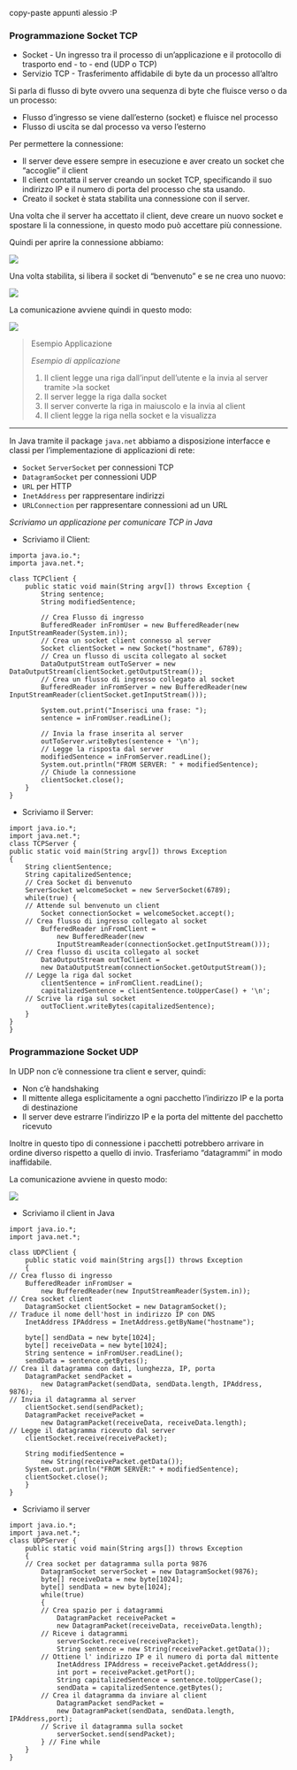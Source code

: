 copy-paste appunti alessio :P
### Programmazione Socket TCP

- Socket - Un ingresso tra il processo di un’applicazione e il protocollo di trasporto end - to - end (UDP o TCP)
- Servizio TCP - Trasferimento affidabile di byte da un processo all’altro

Si parla di flusso di byte ovvero una sequenza di byte che fluisce verso o da un processo:

- Flusso d’ingresso se viene dall’esterno (socket) e fluisce nel processo
- Flusso di uscita se dal processo va verso l’esterno

Per permettere la connessione:

- Il server deve essere sempre in esecuzione e aver creato un socket che “accoglie” il client
- Il client contatta il server creando un socket TCP, specificando il suo indirizzo IP e il numero di porta del processo che sta usando.
- Creato il socket è stata stabilita una connessione con il server.

Una volta che il server ha accettato il client, deve creare un nuovo socket e spostare li la connessione, in questo modo può accettare più connessione.

Quindi per aprire la connessione abbiamo:

![](https://alem1105.github.io/Quartz/vault/Primo-Anno/Primo-Semestre/Immagini/Pasted-image-20250407112103.png)

Una volta stabilita, si libera il socket di “benvenuto” e se ne crea uno nuovo:

![](https://alem1105.github.io/Quartz/vault/Primo-Anno/Primo-Semestre/Immagini/Pasted-image-20250407112128.png)

La comunicazione avviene quindi in questo modo:

![](https://alem1105.github.io/Quartz/vault/Primo-Anno/Primo-Semestre/Immagini/Pasted-image-20250407112239.png)

> Esempio Applicazione
> 
> _Esempio di applicazione_
> 
> 1. Il client legge una riga dall’input dell’utente e la invia al server tramite >la socket
> 2. Il server legge la riga dalla socket
> 3. Il server converte la riga in maiuscolo e la invia al client
> 4. Il client legge la riga nella socket e la visualizza

---

In Java tramite il package `java.net` abbiamo a disposizione interfacce e classi per l’implementazione di applicazioni di rete:

- `Socket` `ServerSocket` per connessioni TCP
- `DatagramSocket` per connessioni UDP
- `URL` per HTTP
- `InetAddress` per rappresentare indirizzi
- `URLConnection` per rappresentare connessioni ad un URL

_Scriviamo un applicazione per comunicare TCP in Java_

- Scriviamo il Client:

```
importa java.io.*;
importa java.net.*;
 
class TCPClient {
	public static void main(String argv[]) throws Exception {
		String sentence;
		String modifiedSentence;
 
		// Crea Flusso di ingresso
		BufferedReader inFromUser = new BufferedReader(new InputStreamReader(System.in));
		// Crea un socket client connesso al server
		Socket clientSocket = new Socket("hostname", 6789);
		// Crea un flusso di uscita collegato al socket
		DataOutputStream outToServer = new DataOutputStream(clientSocket.getOutputStream());
		// Crea un flusso di ingresso collegato al socket
		BufferedReader inFromServer = new BufferedReader(new InputStreamReader(clientSocket.getInputStream()));
		
		System.out.print("Inserisci una frase: ");
		sentence = inFromUser.readLine();
 
		// Invia la frase inserita al server
		outToServer.writeBytes(sentence + '\n');
		// Legge la risposta dal server
		modifiedSentence = inFromServer.readLine();
		System.out.println("FROM SERVER: " + modifiedSentence);
		// Chiude la connessione
		clientSocket.close();
	}
}
```

- Scriviamo il Server:

```
import java.io.*;
import java.net.*;
class TCPServer {
public static void main(String argv[]) throws Exception
{
	String clientSentence;
	String capitalizedSentence;
	// Crea Socket di benvenuto
	ServerSocket welcomeSocket = new ServerSocket(6789);
	while(true) {
	// Attende sul benvenuto un client
		Socket connectionSocket = welcomeSocket.accept();
	// Crea flusso di ingresso collegato al socket
		BufferedReader inFromClient =
			new BufferedReader(new
			InputStreamReader(connectionSocket.getInputStream()));
	// Crea flusso di uscita collegato al socket
		DataOutputStream outToClient =
		new DataOutputStream(connectionSocket.getOutputStream());
	// Legge la riga dal socket
		clientSentence = inFromClient.readLine();
		capitalizedSentence = clientSentence.toUpperCase() + '\n';
	// Scrive la riga sul socket
		outToClient.writeBytes(capitalizedSentence);
	}
}
}
```

### Programmazione Socket UDP

In UDP non c’è connessione tra client e server, quindi:

- Non c’è handshaking
- Il mittente allega esplicitamente a ogni pacchetto l’indirizzo IP e la porta di destinazione
- Il server deve estrarre l’indirizzo IP e la porta del mittente del pacchetto ricevuto

Inoltre in questo tipo di connessione i pacchetti potrebbero arrivare in ordine diverso rispetto a quello di invio. Trasferiamo “datagrammi” in modo inaffidabile.

La comunicazione avviene in questo modo:

![](https://alem1105.github.io/Quartz/vault/Primo-Anno/Primo-Semestre/Immagini/Pasted-image-20250407121448.png)

- Scriviamo il client in Java

```
import java.io.*;
import java.net.*;
 
class UDPClient {
	public static void main(String args[]) throws Exception
	{
// Crea flusso di ingresso
	BufferedReader inFromUser =
		new BufferedReader(new InputStreamReader(System.in));
// Crea socket client
	DatagramSocket clientSocket = new DatagramSocket();
// Traduce il nome dell'host in indirizzo IP con DNS
	InetAddress IPAddress = InetAddress.getByName("hostname");
	
	byte[] sendData = new byte[1024];
	byte[] receiveData = new byte[1024];
	String sentence = inFromUser.readLine();
	sendData = sentence.getBytes();
// Crea il datagramma con dati, lunghezza, IP, porta
	DatagramPacket sendPacket =
		new DatagramPacket(sendData, sendData.length, IPAddress, 9876);
// Invia il datagramma al server
	clientSocket.send(sendPacket);
	DatagramPacket receivePacket =
		new DatagramPacket(receiveData, receiveData.length);
// Legge il datagramma ricevuto dal server
	clientSocket.receive(receivePacket);
	
	String modifiedSentence =
		new String(receivePacket.getData());
	System.out.println("FROM SERVER:" + modifiedSentence);
	clientSocket.close();
	}
}
```

- Scriviamo il server

```
import java.io.*;
import java.net.*;
class UDPServer {
	public static void main(String args[]) throws Exception
	{
	// Crea socket per datagramma sulla porta 9876
		DatagramSocket serverSocket = new DatagramSocket(9876);
		byte[] receiveData = new byte[1024];
		byte[] sendData = new byte[1024];
		while(true)
		{
		// Crea spazio per i datagrammi
			DatagramPacket receivePacket =
			new DatagramPacket(receiveData, receiveData.length);
		// Riceve i datagrammi
			serverSocket.receive(receivePacket);
			String sentence = new String(receivePacket.getData());
		// Ottiene l' indirizzo IP e il numero di porta dal mittente
			InetAddress IPAddress = receivePacket.getAddress();
			int port = receivePacket.getPort();
			String capitalizedSentence = sentence.toUpperCase();
			sendData = capitalizedSentence.getBytes();
		// Crea il datagramma da inviare al client
			DatagramPacket sendPacket =
			new DatagramPacket(sendData, sendData.length, IPAddress,port);
		// Scrive il datagramma sulla socket
			serverSocket.send(sendPacket);
		} // Fine while
	}
}
```